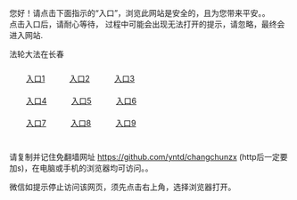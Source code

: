 您好！请点击下面指示的“入口”，浏览此网站是安全的，且为您带来平安。。 <br/>
点击入口后，请耐心等待， 过程中可能会出现无法打开的提示，请忽略，最终会进入网站. </br>

法轮大法在长春<br/>
<div style="padding:10px"><a style="margin:20px" target="_blank" href="https://d1dcau0x1v6zjg.cloudfront.net/2Qpsp?fywqsjkm" id="ccLink1" rel="nofollow">入口1</a> <a target="_blank" style="margin:20px" href="https://d1thwc5l9dwooc.cloudfront.net/2Qpsp?ribjgjkc" id="ccLink2" rel="nofollow">入口2</a> <a style="margin:20px" target="_blank" href="https://d1n53jiwnjbjeo.cloudfront.net/2Qpsp?wdpqmm" id="ccLink3" rel="nofollow">入口3</a></div>

<div style="padding:10px" ><a style="margin:20px" target="_blank" href="https://d1dcau0x1v6zjg.cloudfront.net/2Qpsp?fywqsjkm" id="ccLink4" rel="nofollow">入口4</a> <a style="margin:20px" href="https://d1thwc5l9dwooc.cloudfront.net/2Qpsp?ribjgjkc" target="_blank" id="ccLink5" rel="nofollow">入口5</a> <a style="margin:20px" href="https://d1n53jiwnjbjeo.cloudfront.net/2Qpsp?wdpqmm" target="_blank" id="ccLink6" rel="nofollow">入口6</a></div>

<div style="padding:10px"><a style="margin:20px" target="_blank" href="https://d1dcau0x1v6zjg.cloudfront.net/2Qpsp?fywqsjkm" id="ccLink7" rel="nofollow">入口7</a> <a style="margin:20px" href="https://d1thwc5l9dwooc.cloudfront.net/2Qpsp?ribjgjkc" target="_blank" id="ccLink8" rel="nofollow">入口8</a> <a style="margin:20px" target="_blank" href="https://d1n53jiwnjbjeo.cloudfront.net/2Qpsp?wdpqmm" id="ccLink9" rel="nofollow">入口9</a></div>

<br/>



请复制并记住免翻墙网址 https://github.com/yntd/changchunzx (http后一定要加s)，在电脑或手机的浏览器均可访问。。<br/>

微信如提示停止访问该网页，须先点击右上角，选择浏览器打开。
